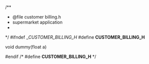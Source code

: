 /** 
* @file customer billing.h
* supermarket application
*
*/
#ifndef __CUSTOMER_BILLING_H_
#define __CUSTOMER_BILLING_H__



void dummy(float a)
 
#endif  /* #define __CUSTOMER_BILLING_H__ */
